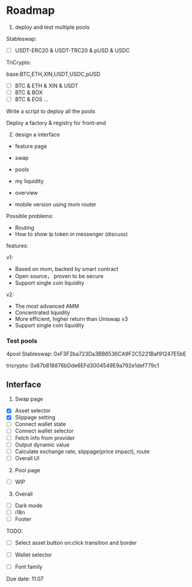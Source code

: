# Roadmap

1. deploy and test multiple pools

Stableswap:

- [ ] USDT-ERC20 & USDT-TRC20 & pUSD & USDC

TriCrypto:

base:BTC,ETH,XIN,USDT,USDC,pUSD

- [ ] BTC & ETH & XIN & USDT
- [ ] BTC & BOX
- [ ] BTC & EOS
...

Write a script to deploy all the pools

Deploy a factory & registry for front-end


2. design a interface

- feature page
- swap
- pools
- my liquidity
- overview

- mobile version using mvm router


Possible problems:
- Routing
- How to show lp token in messenger (discuss)


features:

v1:
- Based on mvm, backed by smart contract
- Open source， proven to be secure
- Support single coin liquidity

v2:
- The most advanced AMM
- Concentrated liquidity
- More efficient, higher return than Uniswap v3
- Support single coin liquidity

### Test pools

4pool Stableswap: 0xF3F2ba723Da3BB6536CA9F2C5221Baf91247E5bE

tricrypto: 0x67b818876bDde6EFd3004549E9a792e1def779c1

## Interface

1. Swap page
- [x] Asset selector
- [x] Slippage setting
- [ ] Connect wallet state
- [ ] Connect wallet selector
- [ ] Fetch info from provider
- [ ] Output dynamic value
- [ ] Calculate exchange rate, slippage(price impact), route
- [ ] Overall UI

2. Pool page
- [ ] WIP

3. Overall
- [ ] Dark mode
- [ ] i18n
- [ ] Footer

TODO:
- [ ] Select asset button on:click transition and border
- [ ] Wallet selector
- [ ] Font family


Due date: 11.07
